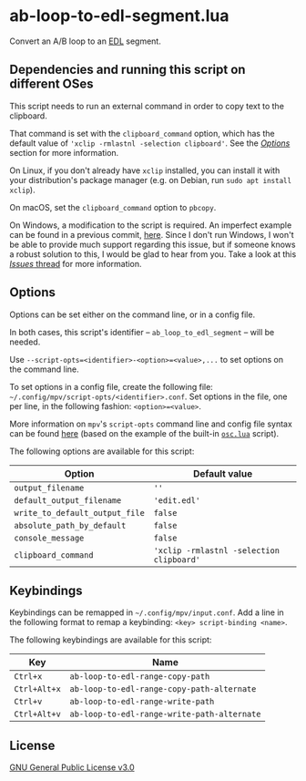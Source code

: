 # ab-loop-to-edl-segment.lua

Convert an A/B loop to an [EDL](https://github.com/mpv-player/mpv/blob/master/DOCS/edl-mpv.rst) segment.

## Dependencies and running this script on different OSes

This script needs to run an external command in order to copy text to the clipboard.

That command is set with the `clipboard_command` option, which has the default value of `'xclip -rmlastnl -selection clipboard'`. See the [_Options_](#options) section for more information.

On Linux, if you don't already have `xclip` installed, you can install it with your distribution's package manager (e.g. on Debian, run `sudo apt install xclip`).

On macOS, set the `clipboard_command` option to `pbcopy`.

On Windows, a modification to the script is required. An imperfect example can be found in a previous commit, [here](https://github.com/linguisticmind/mpv-scripts/blob/9d42934a319eb94226abde0851fd4548bc8463a2/copy-subtitle/win/copy-subtitle.lua). Since I don't run Windows, I won't be able to provide much support regarding this issue, but if someone knows a robust solution to this, I would be glad to hear from you. Take a look at this [_Issues_ thread](https://github.com/linguisticmind/mpv-scripts/issues/1) for more information.

## Options

Options can be set either on the command line, or in a config file.

In both cases, this script's identifier&nbsp;&ndash; `ab_loop_to_edl_segment`&nbsp;&ndash; will be needed.

Use `--script-opts=<identifier>-<option>=<value>,...` to set options on the command line.

To set options in a config file, create the following file: `~/.config/mpv/script-opts/<identifier>.conf`. Set options in the file, one per line, in the following fashion: `<option>=<value>`.

More information on `mpv`'s `script-opts` command line and config file syntax can be found [here](https://mpv.io/manual/stable/#configuration) (based on the example of the built-in [`osc.lua`](https://github.com/mpv-player/mpv/blob/master/player/lua/osc.lua) script).

The following options are available for this script:

| Option | Default value |
| --- | --- |
| `output_filename` | `''` |
| `default_output_filename` | `'edit.edl'` |
| `write_to_default_output_file` | `false` |
| `absolute_path_by_default` | `false` |
| `console_message` | `false` |
| `clipboard_command` | `'xclip -rmlastnl -selection clipboard'` |

## Keybindings

Keybindings can be remapped in `~/.config/mpv/input.conf`. Add a line in the following format to remap a keybinding: `<key> script-binding <name>`.

The following keybindings are available for this script:

| Key | Name |
| --- | --- |
| `Ctrl+x` | `ab-loop-to-edl-range-copy-path` |
| `Ctrl+Alt+x` | `ab-loop-to-edl-range-copy-path-alternate` |
| `Ctrl+v` | `ab-loop-to-edl-range-write-path` |
| `Ctrl+Alt+v` | `ab-loop-to-edl-range-write-path-alternate` |

## License

[GNU General Public License v3.0](LICENSE)
